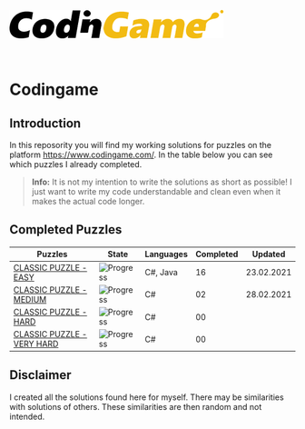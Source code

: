[![CodinGame](/CodinGame.png)](https://www.codingame.com/ "CodinGame")

<br>

# Codingame

## Introduction
In this reposority you will find my working solutions for puzzles on the platform https://www.codingame.com/. In the table below you can see which puzzles I already completed.

> **Info:** It is not my intention to write the solutions as short as possible! I just want to write my code understandable and clean even when it makes the actual code longer.

## Completed Puzzles
|                                                Puzzles                                                 |                   State                   | Languages | Completed |  Updated   |
|--------------------------------------------------------------------------------------------------------|-------------------------------------------|-----------|-----------|------------|
| [CLASSIC PUZZLE - EASY](https://github.com/Nicklas185105/Codingame/tree/main/Puzzles/Easy)             | ![Progress](https://progress-bar.dev/16)  | C#, Java  |    16     | 23.02.2021 |
| [CLASSIC PUZZLE - MEDIUM](https://github.com/Nicklas185105/Codingame/tree/main/Puzzles/Medium)         | ![Progress](https://progress-bar.dev/2)   | C#        |    02     | 28.02.2021 |
| [CLASSIC PUZZLE - HARD](https://github.com/Nicklas185105/Codingame/tree/main/Puzzles/Hard)             | ![Progress](https://progress-bar.dev/0)   | C#        |    00     |            |
| [CLASSIC PUZZLE - VERY HARD](https://github.com/Nicklas185105/Codingame/tree/main/Puzzles/Very%20Hard) | ![Progress](https://progress-bar.dev/0)   | C#        |    00     |            |


## Disclaimer
I created all the solutions found here for myself. There may be similarities with solutions of others. These similarities are then random and not intended.